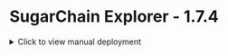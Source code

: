 SugarChain Explorer - 1.7.4
================
<details>
<summary>Click to view manual deployment</summary>
<br>
An open source block explorer written in node.js.

*Note: This block explorer needs to be on the same server as the API node, using mongodb to save data, requiring 40GB of space. Please check if the hard disk space is sufficient*

### Requires

*  node.js >= 8.17.0 (12.14.0 is advised for updated dependencies)
*  mongodb 4.2.x
*  *coind

### nvm install
	
	sudo apt-get update
	cd && curl -o- https://raw.githubusercontent.com/creationix/nvm/v0.33.9/install.sh | bash

	vim /etc/profile

Append at the end of the file

	export NVM_DIR="$HOME/.nvm"
	[ -s "$NVM_DIR/nvm.sh" ] && . "$NVM_DIR/nvm.sh"  # This loads nvm
	[ -s "$NVM_DIR/bash_completion" ] && . "$NVM_DIR/bash_completion"  # This loads nvm bash_completion
	
Then `:wq` save and re source the file

	source /etc/profile

### Nodejs install

	nvm install v12.14.0

### MongoDB install

	sudo apt-get install -y libcurl4 openssl
	sudo apt-get install gnupg
	wget -qO - https://www.mongodb.org/static/pgp/server-4.4.asc | sudo apt-key add -
	echo "deb https://mirrors.tuna.tsinghua.edu.cn/mongodb/apt/ubuntu focal/mongodb-org/4.4 multiverse" | sudo tee /etc/apt/sources.list.d/mongodb-org-4.4.list
	sudo apt-get update
	sudo apt-get install -y mongodb-org
	sudo systemctl daemon-reload
	sudo systemctl start mongod

### Create database

Enter MongoDB cli:

    $ mongo

Create databse:

    > use explorerdb

Create user with read/write access:

    > db.createUser( { user: "mongo-user", pwd: "mongo-pwd", roles: [ "readWrite" ] } )
	> exit

### Get the source

    git clone https://github.com/bailaoshijiadao/sugarchain-blockchain-explorer

### Install node modules

    cd sugarchain-blockchain-explorer && npm install --production

### Configure

*Make required changes in settings.json*

*dbsettings* *wallet* required

### Start Explorer

    npm start

*Note: mongod must be running to start the explorer*

As of version 1.4.0 the explorer defaults to cluster mode, forking an instance of its process to each cpu core. This results in increased performance and stability. Load balancing gets automatically taken care of and any instances that for some reason die, will be restarted automatically. For testing/development (or if you just wish to) a single instance can be launched with

    node --stack-size=10000 bin/instance

To stop the cluster you can use

    npm stop

### Syncing databases with the blockchain

sync.js (located in scripts/) is used for updating the local databases. This script must be called from the explorers root directory.

    Usage: node scripts/sync.js [database] [mode]

    database: (required)
    index [mode] Main index: coin info/stats, transactions & addresses
    market       Market data: summaries, orderbooks, trade history & chartdata

    mode: (required for index database only)
    update       Updates index from last sync to current block
    check        checks index for (and adds) any missing transactions/addresses
    reindex      Clears index then resyncs from genesis to current block

    notes:
    * 'current block' is the latest created block when script is executed.
    * The market database only supports (& defaults to) reindex mode.
    * If check mode finds missing data(ignoring new data since last sync),
      index_timeout in settings.json is set too low.
	  
use different terminals
	
	cd sugarchain-explorer
	rm -f ./tmp/index.pid
	node scripts/sync.js index update

### COMPLETE

#  Optional Settings

## Configuration settings.json

	"port" : 3001, //port modifiable, default 3001
	......
	"wallet": {
    ......
    "username": "baihe",
    "password": "passwordbaihe"
	}, //username and password based on API node sugarchain.conf file.

## Domain settings

### Point domain to your server

### Install Nginx

	sudo apt-get update
	sudo apt install nginx -y
	
### Create nginx config (replace explorer.example.com with your domain)

	sudo vim /etc/nginx/sites-available/explorer.example.com.conf
	
Write the following content (replace explorer.example.com with your domain)
	
	server {
		server_name explorer.example.com;

		location / {
			proxy_pass http://localhost:3001;
			proxy_http_version 1.1;
			proxy_set_header Upgrade $http_upgrade;
			proxy_set_header Connection 'upgrade';
			proxy_set_header Host $host;
			proxy_cache_bypass $http_upgrade;
		}

		location /socket.io {
			include proxy_params;
			proxy_http_version 1.1;
			proxy_buffering off;
			proxy_set_header Upgrade $http_upgrade;
			proxy_set_header Connection "Upgrade";
			proxy_pass http://127.0.0.1:3001/socket.io;
		}

		listen 80;
	}

### Activate nginx config (replace explorer.example.com with your domain)

	sudo ln -s /etc/nginx/sites-available/explorer.example.com.conf /etc/nginx/sites-enabled
	
### Install certbot for ssl certificate

	sudo apt install snapd -y
	sudo snap install --classic certbot
	
### Obtain certificate (replace explorer.example.com with your domain)

	sudo certbot --nginx -d explorer.example.com
	
After that blockchain explorer should be accessible via domain you pointed


### OTHER

*It is recommended to have this script launched via a cronjob at 1+ min intervals.*

**crontab**

*Note: Set scheduled tasks after sync is completed*

*Example crontab; update index every minute and market data every 2 minutes*

    */1 * * * * cd /path/to/explorer && /usr/bin/nodejs scripts/sync.js index update > /dev/null 2>&1
    */2 * * * * cd /path/to/explorer && /usr/bin/nodejs scripts/sync.js market > /dev/null 2>&1

*for Example*

	*/1 * * * * rm -f ./tmp/index.pid && cd /root/sugarchain-explorer && node scripts/sync.js index update && node scripts/sync.js market && node scripts/peers.js > /dev/null 2>&1

### Wallet

Iquidus Explorer is intended to be generic, so it can be used with any wallet following the usual standards. The wallet must be running with atleast the following flags

    -daemon -txindex
    
### Security

Ensure mongodb is not exposed to the outside world via your mongo config or a firewall to prevent outside tampering of the indexed chain data. 

### Known Issues

**script is already running.**

If you receive this message when launching the sync script either a) a sync is currently in progress, or b) a previous sync was killed before it completed. If you are certian a sync is not in progress remove the index.pid and db_index.pid from the tmp folder in the explorer root directory.

    rm tmp/index.pid
    rm tmp/db_index.pid

**exceeding stack size**

    RangeError: Maximum call stack size exceeded

Nodes default stack size may be too small to index addresses with many tx's. If you experience the above error while running sync.js the stack size needs to be increased.

To determine the default setting run

    node --v8-options | grep -B0 -A1 stack_size

To run sync.js with a larger stack size launch with

    node --stack-size=[SIZE] scripts/sync.js index update

Where [SIZE] is an integer higher than the default.

*note: SIZE will depend on which blockchain you are using, you may need to play around a bit to find an optimal setting*

### License

Copyright (c) 2015, Iquidus Technology  
Copyright (c) 2015, Luke Williams  
All rights reserved.

Redistribution and use in source and binary forms, with or without
modification, are permitted provided that the following conditions are met:

* Redistributions of source code must retain the above copyright notice, this
  list of conditions and the following disclaimer.

* Redistributions in binary form must reproduce the above copyright notice,
  this list of conditions and the following disclaimer in the documentation
  and/or other materials provided with the distribution.

* Neither the name of Iquidus Technology nor the names of its
  contributors may be used to endorse or promote products derived from
  this software without specific prior written permission.

THIS SOFTWARE IS PROVIDED BY THE COPYRIGHT HOLDERS AND CONTRIBUTORS "AS IS"
AND ANY EXPRESS OR IMPLIED WARRANTIES, INCLUDING, BUT NOT LIMITED TO, THE
IMPLIED WARRANTIES OF MERCHANTABILITY AND FITNESS FOR A PARTICULAR PURPOSE ARE
DISCLAIMED. IN NO EVENT SHALL THE COPYRIGHT HOLDER OR CONTRIBUTORS BE LIABLE
FOR ANY DIRECT, INDIRECT, INCIDENTAL, SPECIAL, EXEMPLARY, OR CONSEQUENTIAL
DAMAGES (INCLUDING, BUT NOT LIMITED TO, PROCUREMENT OF SUBSTITUTE GOODS OR
SERVICES; LOSS OF USE, DATA, OR PROFITS; OR BUSINESS INTERRUPTION) HOWEVER
CAUSED AND ON ANY THEORY OF LIABILITY, WHETHER IN CONTRACT, STRICT LIABILITY,
OR TORT (INCLUDING NEGLIGENCE OR OTHERWISE) ARISING IN ANY WAY OUT OF THE USE
OF THIS SOFTWARE, EVEN IF ADVISED OF THE POSSIBILITY OF SUCH DAMAGE.

</details>
